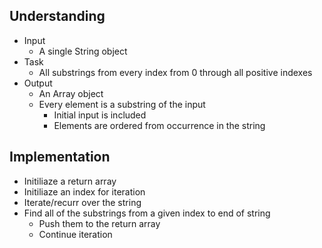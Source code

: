 ## Understanding
- Input
  + A single String object
- Task
  + All substrings from every index from 0 through all positive indexes
- Output
  + An Array object
  + Every element is a substring of the input
    * Initial input is included
    * Elements are ordered from occurrence in the string

## Implementation
- Initiliaze a return array
- Initiliaze an index for iteration
- Iterate/recurr over the string
- Find all of the substrings from a given index to end of string
  + Push them to the return array
  + Continue iteration